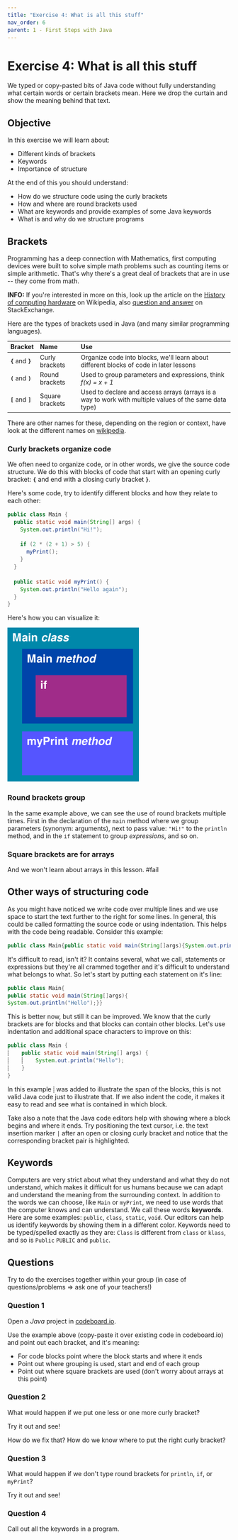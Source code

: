 ```yaml
---
title: "Exercise 4: What is all this stuff"
nav_order: 6
parent: 1 - First Steps with Java
---
```


# Exercise 4: What is all this stuff

We typed or copy-pasted bits of Java code without fully understanding what certain words or certain brackets mean. Here we drop the curtain and show the meaning behind that text.

## Objective

In this exercise we will learn about:
 * Different kinds of brackets
 * Keywords
 * Importance of structure

At the end of this you should understand:
 * How do we structure code using the curly brackets
 * How and where are round brackets used
 * What are keywords and provide examples of some Java keywords
 * What is and why do we structure programs

## Brackets

Programming has a deep connection with Mathematics, first computing devices were built to solve simple math problems such as counting items or simple arithmetic. That's why there's a great deal of brackets that are in use -- they come from math.

**INFO:** If you're interested in more on this, look up the article on the [History of computing hardware](https://en.wikipedia.org/wiki/History_of_computing_hardware) on Wikipedia, also [question and answer](https://softwareengineering.stackexchange.com/questions/136987/what-does-mathematics-have-to-do-with-programming) on StackExchange.

Here are the types of brackets used in Java (and many similar programming languages).

| Bracket             | Name            | Use                                                                                             |
|:--------------------|:----------------|:------------------------------------------------------------------------------------------------|
| **`{`** and **`}`** | Curly brackets  | Organize code into blocks, we'll learn about different blocks of code in later lessons                |
| **`(`** and **`)`** | Round brackets  | Used to group parameters and expressions, think _f(x) = x + 1_                                        |
| **`[`** and **`]`** | Square brackets | Used to declare and access arrays (arrays is a way to work with multiple values of the same data type)|

There are other names for these, depending on the region or context, have look at the different names on [wikipedia](https://en.wikipedia.org/wiki/Bracket#Names_for_various_bracket_symbols).

### Curly brackets organize code

We often need to organize code, or in other words, we give the source code structure. We do this with blocks of code that start with an opening curly bracket: **`{`** and end with a closing curly bracket **`}`**.

Here's some code, try to identify different blocks  and how they relate to each other:

```java
public class Main {
  public static void main(String[] args) {
    System.out.println("Hi!");

    if (2 * (2 + 1) > 5) {
      myPrint();
    }
  }

  public static void myPrint() {
    System.out.println("Hello again");
  }
}
```

Here's how you can visualize it:

![Blocks of code in our example](blocks.png)


### Round brackets group

In the same example above, we can see the use of round brackets multiple times. First in the declaration of the `main` method where we group parameters (synonym: arguments), next to pass value: `"Hi!"` to the `println` method, and in the `if` statement to group _expressions_, and so on.


### Square brackets are for arrays

And we won't learn about arrays in this lesson. #fail

## Other ways of structuring code

As you might have noticed we write code over multiple lines and we use space to start the text further to the right for some lines. In general, this could be called formatting the source code or using indentation. This helps with the code being readable. Consider this example:

```java
public class Main{public static void main(String[]args){System.out.println("Hello")}}
```

It's difficult to read, isn't it? It contains several, what we call, statements or expressions but they're all crammed together and it's difficult to understand what belongs to what. So let's start by putting each statement on it's line:

```java
public class Main{
public static void main(String[]args){
System.out.println("Hello");}}
```

This is better now, but still it can be improved. We know that the curly brackets are for blocks and that blocks can contain other blocks. Let's use indentation and additional space characters to improve on this:


```java
public class Main {
⸽    public static void main(String[] args) {
⸽    ⸽    System.out.println("Hello");
⸽    }
}
```

In this example `⸽` was added to illustrate the span of the blocks, this is not valid Java code just to illustrate that. If we also indent the code, it makes it easy to read and see what is contained in which block.

Take also a note that the Java code editors help with showing where a block begins and where it ends. Try positioning the text cursor, i.e. the text insertion marker `|` after an open or closing curly bracket and notice that the corresponding bracket pair is highlighted.

## Keywords

Computers are very strict about what they understand and what they do not understand, which makes it difficult for us humans because we can adapt and understand the meaning from the surrounding context. In addition to the words we can choose, like `Main` or `myPrint`, we need to use words that the computer knows and can understand. We call these words **keywords**. Here are some examples: `public`, `class`, `static`, `void`. Our editors can help us identify keywords by showing them in a different color. Keywords need to be typed/spelled exactly as they are: `Class` is different from `class` or `klass`, and so is `Public` `PUBLIC` and `public`.

## Questions
Try to do the exercises together within your group (in case of questions/problems => ask one of your teachers!)

### Question 1
Open a *Java* project in [codeboard.io](https://codeboard.io/).

Use the example above (copy-paste it over existing code in codeboard.io) and point out each bracket, and it's meaning:

 * For code blocks point where the block starts and where it ends
 * Point out where grouping is used, start and end of each group
 * Point out where square brackets are used (don't worry about arrays at this point)

### Question 2
What would happen if we put one less or one more curly bracket?

Try it out and see!

How do we fix that? How do we know where to put the right curly bracket?

### Question 3
What would happen if we don't type round brackets for `println`, `if`, or `myPrint`?

Try it out and see!

### Question 4
Call out all the keywords in a program.
